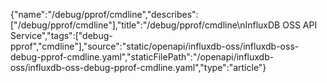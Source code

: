 {"name":"/debug/pprof/cmdline","describes":["/debug/pprof/cmdline"],"title":"/debug/pprof/cmdline\nInfluxDB OSS API Service","tags":["debug-pprof","cmdline"],"source":"static/openapi/influxdb-oss/influxdb-oss-debug-pprof-cmdline.yaml","staticFilePath":"/openapi/influxdb-oss/influxdb-oss-debug-pprof-cmdline.yaml","type":"article"}
